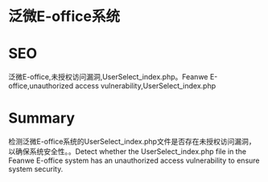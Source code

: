 # 泛微E-office系统
# SEO
泛微E-office,未授权访问漏洞,UserSelect_index.php。Feanwe E-office,unauthorized access vulnerability,UserSelect_index.php
# Summary
检测泛微E-office系统的UserSelect_index.php文件是否存在未授权访问漏洞，以确保系统安全性。。Detect whether the UserSelect_index.php file in the Feanwe E-office system has an unauthorized access vulnerability to ensure system security.
